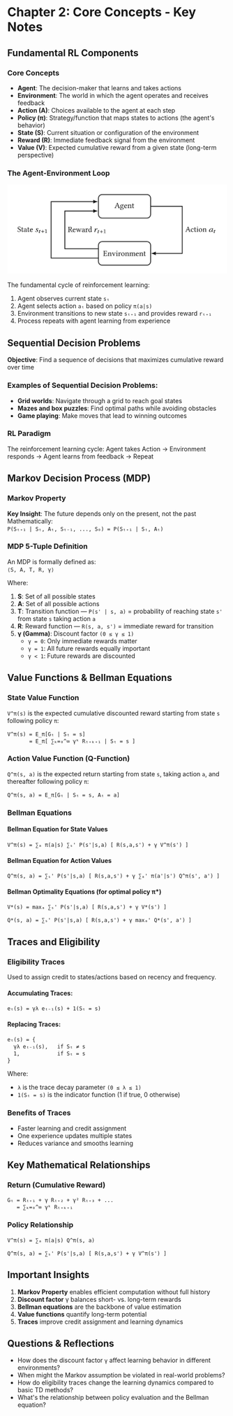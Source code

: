 
# Chapter 2: Core Concepts - Key Notes

## Fundamental RL Components

### Core Concepts
- **Agent**: The decision-maker that learns and takes actions  
- **Environment**: The world in which the agent operates and receives feedback  
- **Action (A)**: Choices available to the agent at each step  
- **Policy (π)**: Strategy/function that maps states to actions (the agent's behavior)  
- **State (S)**: Current situation or configuration of the environment  
- **Reward (R)**: Immediate feedback signal from the environment  
- **Value (V)**: Expected cumulative reward from a given state (long-term perspective)  

### The Agent-Environment Loop

![The Agent-Environment Loop](rl-diagram.png)

The fundamental cycle of reinforcement learning:
1. Agent observes current state `sₜ`  
2. Agent selects action `aₜ` based on policy `π(a|s)`  
3. Environment transitions to new state `sₜ₊₁` and provides reward `rₜ₊₁`  
4. Process repeats with agent learning from experience  

## Sequential Decision Problems

**Objective**: Find a sequence of decisions that maximizes cumulative reward over time

### Examples of Sequential Decision Problems:
- **Grid worlds**: Navigate through a grid to reach goal states  
- **Mazes and box puzzles**: Find optimal paths while avoiding obstacles  
- **Game playing**: Make moves that lead to winning outcomes  

### RL Paradigm
The reinforcement learning cycle: Agent takes Action → Environment responds → Agent learns from feedback → Repeat  

## Markov Decision Process (MDP)

### Markov Property
**Key Insight**: The future depends only on the present, not the past  
Mathematically:  
`P(Sₜ₊₁ | Sₜ, Aₜ, Sₜ₋₁, ..., S₀) = P(Sₜ₊₁ | Sₜ, Aₜ)`

### MDP 5-Tuple Definition
An MDP is formally defined as:  
`⟨S, A, T, R, γ⟩`

Where:
1. **S**: Set of all possible states  
2. **A**: Set of all possible actions  
3. **T**: Transition function — `P(s' | s, a)` = probability of reaching state `s'` from state `s` taking action `a`  
4. **R**: Reward function — `R(s, a, s')` = immediate reward for transition  
5. **γ (Gamma)**: Discount factor `(0 ≤ γ ≤ 1)`  
   - `γ = 0`: Only immediate rewards matter  
   - `γ = 1`: All future rewards equally important  
   - `γ < 1`: Future rewards are discounted  

## Value Functions & Bellman Equations

### State Value Function
`V^π(s)` is the expected cumulative discounted reward starting from state `s` following policy `π`:

```
V^π(s) = E_π[Gₜ | Sₜ = s] 
       = E_π[ ∑ₖ=₀^∞ γᵏ Rₜ₊ₖ₊₁ | Sₜ = s ]
```

### Action Value Function (Q-Function)
`Q^π(s, a)` is the expected return starting from state `s`, taking action `a`, and thereafter following policy `π`:

```
Q^π(s, a) = E_π[Gₜ | Sₜ = s, Aₜ = a]
```

### Bellman Equations

#### Bellman Equation for State Values
```
V^π(s) = ∑ₐ π(a|s) ∑ₛ' P(s'|s,a) [ R(s,a,s') + γ V^π(s') ]
```

#### Bellman Equation for Action Values
```
Q^π(s, a) = ∑ₛ' P(s'|s,a) [ R(s,a,s') + γ ∑ₐ' π(a'|s') Q^π(s', a') ]
```

#### Bellman Optimality Equations (for optimal policy π*)
```
V*(s) = maxₐ ∑ₛ' P(s'|s,a) [ R(s,a,s') + γ V*(s') ]
```

```
Q*(s, a) = ∑ₛ' P(s'|s,a) [ R(s,a,s') + γ maxₐ' Q*(s', a') ]
```

## Traces and Eligibility

### Eligibility Traces
Used to assign credit to states/actions based on recency and frequency.

#### Accumulating Traces:
```
eₜ(s) = γλ eₜ₋₁(s) + 1(Sₜ = s)
```

#### Replacing Traces:
```
eₜ(s) = {
  γλ eₜ₋₁(s),   if Sₜ ≠ s  
  1,            if Sₜ = s  
}
```

Where:
- `λ` is the trace decay parameter `(0 ≤ λ ≤ 1)`  
- `1(Sₜ = s)` is the indicator function (1 if true, 0 otherwise)

### Benefits of Traces
- Faster learning and credit assignment  
- One experience updates multiple states  
- Reduces variance and smooths learning  

## Key Mathematical Relationships

### Return (Cumulative Reward)
```
Gₜ = Rₜ₊₁ + γ Rₜ₊₂ + γ² Rₜ₊₃ + ... 
   = ∑ₖ=₀^∞ γᵏ Rₜ₊ₖ₊₁
```

### Policy Relationship
```
V^π(s) = ∑ₐ π(a|s) Q^π(s, a)
```

```
Q^π(s, a) = ∑ₛ' P(s'|s,a) [ R(s,a,s') + γ V^π(s') ]
```

## Important Insights

1. **Markov Property** enables efficient computation without full history  
2. **Discount factor** γ balances short- vs. long-term rewards  
3. **Bellman equations** are the backbone of value estimation  
4. **Value functions** quantify long-term potential  
5. **Traces** improve credit assignment and learning dynamics  

## Questions & Reflections

- How does the discount factor `γ` affect learning behavior in different environments?  
- When might the Markov assumption be violated in real-world problems?  
- How do eligibility traces change the learning dynamics compared to basic TD methods?  
- What's the relationship between policy evaluation and the Bellman equation?
